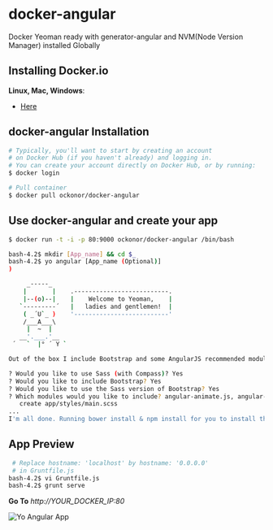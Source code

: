 docker-angular
==============

Docker Yeoman ready with generator-angular and NVM(Node Version Manager) installed Globally

## Installing Docker.io
__Linux, Mac, Windows__: 
- [Here](http://docs.docker.com/installation/#installation)

## docker-angular Installation
```bash
# Typically, you'll want to start by creating an account 
# on Docker Hub (if you haven't already) and logging in. 
# You can create your account directly on Docker Hub, or by running:
$ docker login

# Pull container
$ docker pull ockonor/docker-angular
```

## Use docker-angular and create your app
```bash
$ docker run -t -i -p 80:9000 ockonor/docker-angular /bin/bash

bash-4.2$ mkdir [App_name] && cd $_
bash-4.2$ yo angular [App_name (Optional)]
) 

     _-----_
    |       |    .--------------------------.
    |--(o)--|    |    Welcome to Yeoman,    |
   `---------´   |   ladies and gentlemen!  |
    ( _´U`_ )    '--------------------------'
    /___A___\    
     |  ~  |     
   __'.___.'__   
 ´   `  |° ´ Y ` 

Out of the box I include Bootstrap and some AngularJS recommended modules.

? Would you like to use Sass (with Compass)? Yes
? Would you like to include Bootstrap? Yes
? Would you like to use the Sass version of Bootstrap? Yes
? Which modules would you like to include? angular-animate.js, angular-cookies.js, angular-resource.js, angular-route.js, angular-sanitize.js, angular-touch.js
   create app/styles/main.scss
...
I'm all done. Running bower install & npm install for you to install the required dependencies. If this fails, try running the command yourself.
```
## App Preview
```bash
 # Replace hostname: 'localhost' by hostname: '0.0.0.0'
 # in Gruntfile.js
bash-4.2$ vi Gruntfile.js
bash-4.2$ grunt serve
```
__Go To__ _http://YOUR_DOCKER_IP:80_

![Yo Angular App](https://cloud.githubusercontent.com/assets/3530471/5517257/0e10441a-8914-11e4-9bd1-c50d56080f72.png)

